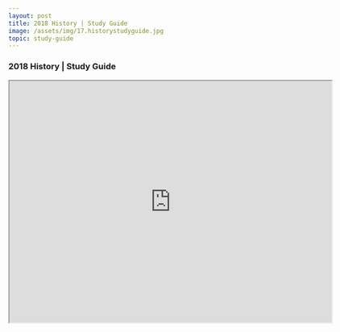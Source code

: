 ```yaml
---
layout: post
title: 2018 History | Study Guide
image: /assets/img/17.historystudyguide.jpg
topic: study-guide
---
```


### 2018 History | Study Guide

<iframe src="https://drive.google.com/file/d/15ESRUdc_jBXio4X-SFM3wU-88XdxgeHe/preview" width="640" height="480"></iframe>

<br>